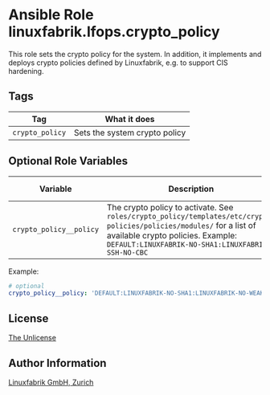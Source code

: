 # Ansible Role linuxfabrik.lfops.crypto_policy

This role sets the crypto policy for the system. In addition, it implements and deploys crypto policies defined by Linuxfabrik, e.g. to support CIS hardening.


## Tags

| Tag             | What it does                  |
| ---             | ------------                  |
| `crypto_policy` | Sets the system crypto policy |


## Optional Role Variables

| Variable | Description | Default Value |
| -------- | ----------- | ------------- |
| `crypto_policy__policy` | The crypto policy to activate. See `roles/crypto_policy/templates/etc/crypto-policies/policies/modules/` for a list of available crypto policies. Example: `DEFAULT:LINUXFABRIK-NO-SHA1:LINUXFABRIK-SSH-NO-CBC` | `'DEFAULT'` |

Example:
```yaml
# optional
crypto_policy__policy: 'DEFAULT:LINUXFABRIK-NO-SHA1:LINUXFABRIK-NO-WEAKMAC:LINUXFABRIK-SSH-NO-CBC:LINUXFABRIK-SSH-NO-CHACHA20'
```


## License

[The Unlicense](https://unlicense.org/)


## Author Information

[Linuxfabrik GmbH, Zurich](https://www.linuxfabrik.ch)
